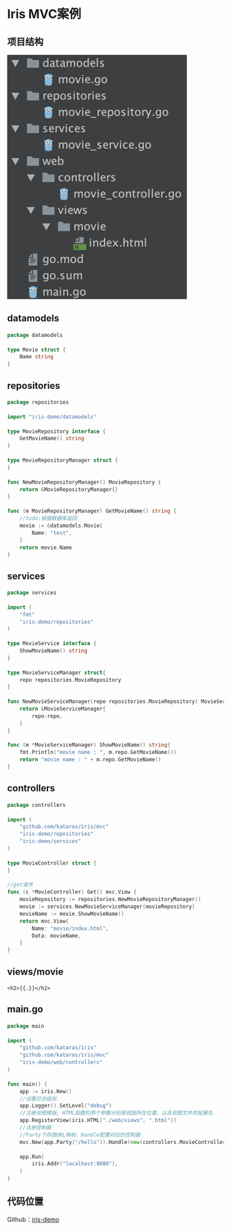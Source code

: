# Iris MVC案例

## 项目结构

![](../../.gitbook/assets/image%20%287%29.png)

## datamodels

```go
package datamodels

type Movie struct {
	Name string
}
```

## repositories

```go
package repositories

import "iris-demo/datamodels"

type MovieRepository interface {
	GetMovieName() string
}

type MovieRepositoryManager struct {
}

func NewMovieRepositoryManager() MovieRepository {
	return &MovieRepositoryManager{}
}

func (m MovieRepositoryManager) GetMovieName() string {
	//todo:根据数据库返回
	movie := &datamodels.Movie{
		Name: "test",
	}
	return movie.Name
}

```

## services

```go
package services

import (
	"fmt"
	"iris-demo/repositories"
)

type MovieService interface {
	ShowMovieName() string
}

type MovieServiceManager struct{
	repo repositories.MovieRepository
}

func NewMovieServiceManager(repo repositories.MovieRepository) MovieService{
	return &MovieServiceManager{
		repo:repo,
	}
}

func (m *MovieServiceManager) ShowMovieName() string{
	fmt.Println("movie name : ", m.repo.GetMovieName())
	return "movie name : " + m.repo.GetMovieName()
}
```

## controllers

```go
package controllers

import (
	"github.com/kataras/iris/mvc"
	"iris-demo/repositories"
	"iris-demo/services"
)

type MovieController struct {
}

//get请求
func (c *MovieController) Get() mvc.View {
	movieRepository := repositories.NewMovieRepositoryManager()
	movie := services.NewMovieServiceManager(movieRepository)
	movieName := movie.ShowMovieName()
	return mvc.View{
		Name: "movie/index.html",
		Data: movieName,
	}
}

```

## views/movie

```markup
<h2>{{.}}</h2>
```

## main.go

```go
package main

import (
	"github.com/kataras/iris"
	"github.com/kataras/iris/mvc"
	"iris-demo/web/controllers"
)

func main() {
	app := iris.New()
	//设置日志级别
	app.Logger().SetLevel("debug")
	//注册视图模版, HTML函数的两个参数分别是视图所在位置，以及视图文件的拓展名
	app.RegisterView(iris.HTML("./web/views", ".html"))
	//注册控制器
	//Party下存放URL映射，Handle配置对应的控制器
	mvc.New(app.Party("/hello")).Handle(new(controllers.MovieController))

	app.Run(
		iris.Addr("localhost:8080"),
	)
}
```

## 代码位置

Github：[iris-demo](https://github.com/Knowledge-Precipitation-Tribe/go-framework/tree/master/code/iris-demo)

